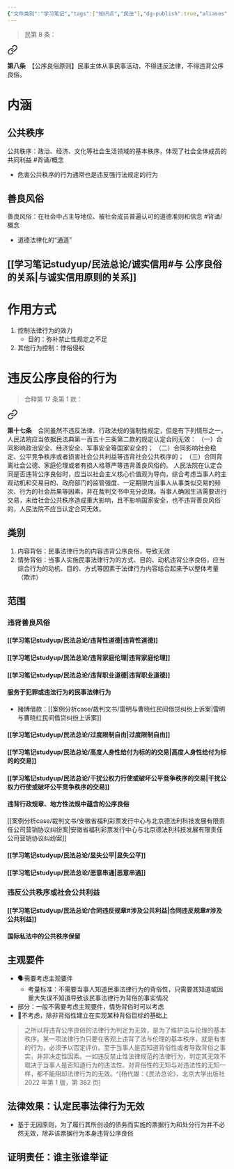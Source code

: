 ```yaml
---
{"文件类别":"学习笔记","tags":["知识点","民法"],"dg-publish":true,"aliases":["公序良俗原则"],"permalink":"/学习笔记studyup/民法总论/公序良俗/","dgPassFrontmatter":true,"created":"2024-07-03T20:34:36.035+08:00","updated":"2024-11-18T10:55:11.719+08:00"}
---
```


>民第 8 条：
<div class="transclusion internal-embed is-loaded"><a class="markdown-embed-link" href="/////#t8" aria-label="Open link"><svg xmlns="http://www.w3.org/2000/svg" width="24" height="24" viewBox="0 0 24 24" fill="none" stroke="currentColor" stroke-width="2" stroke-linecap="round" stroke-linejoin="round" class="svg-icon lucide-link"><path d="M10 13a5 5 0 0 0 7.54.54l3-3a5 5 0 0 0-7.07-7.07l-1.72 1.71"></path><path d="M14 11a5 5 0 0 0-7.54-.54l-3 3a5 5 0 0 0 7.07 7.07l1.71-1.71"></path></svg></a><div class="markdown-embed">



**第八条**　【公序良俗原则】民事主体从事民事活动，不得违反法律，不得违背公序良俗。 

</div></div>

# 内涵
## 公共秩序
公共秩序：政治、经济、文化等社会生活领域的基本秩序，体现了社会全体成员的共同利益 #背诵/概念 
- 危害公共秩序的行为通常也是违反强行法规定的行为
## 善良风俗
善良风俗：在社会中占主导地位、被社会成员普遍认可的道德准则和信念 #背诵/概念 
- 道德法律化的“通道”
## [[学习笔记studyup/民法总论/诚实信用#与 公序良俗 的关系\|与诚实信用原则的关系]]
# 作用方式
1. 控制法律行为的效力
	- 目的：弥补禁止性规定之不足
2. 其他行为控制：悖俗侵权
# 违反公序良俗的行为
>合释第 17 条第 1 款：
<div class="transclusion internal-embed is-loaded"><a class="markdown-embed-link" href="////#t17" aria-label="Open link"><svg xmlns="http://www.w3.org/2000/svg" width="24" height="24" viewBox="0 0 24 24" fill="none" stroke="currentColor" stroke-width="2" stroke-linecap="round" stroke-linejoin="round" class="svg-icon lucide-link"><path d="M10 13a5 5 0 0 0 7.54.54l3-3a5 5 0 0 0-7.07-7.07l-1.72 1.71"></path><path d="M14 11a5 5 0 0 0-7.54-.54l-3 3a5 5 0 0 0 7.07 7.07l1.71-1.71"></path></svg></a><div class="markdown-embed">



**第十七条**　合同虽然不违反法律、行政法规的强制性规定，但是有下列情形之一，人民法院应当依据民法典第一百五十三条第二款的规定认定合同无效：
（一）合同影响政治安全、经济安全、军事安全等国家安全的；
（二）合同影响社会稳定、公平竞争秩序或者损害社会公共利益等违背社会公共秩序的；
（三）合同背离社会公德、家庭伦理或者有损人格尊严等违背善良风俗的。
人民法院在认定合同是否违背公序良俗时，应当以社会主义核心价值观为导向，综合考虑当事人的主观动机和交易目的、政府部门的监管强度、一定期限内当事人从事类似交易的频次、行为的社会后果等因素，并在裁判文书中充分说理。当事人确因生活需要进行交易，未给社会公共秩序造成重大影响，且不影响国家安全，也不违背善良风俗的，人民法院不应当认定合同无效。 

</div></div>

## 类别
1. 内容背俗：民事法律行为的内容违背公序良俗，导致无效
2. 情势背俗：当事人实施民事法律行为的方式、目的、动机违背公序良俗，应当综合行为的动机、目的、方式等因素于法律行为内容结合起来予以整体考量（欺诈）
## 范围
### 违背善良风俗
#### [[学习笔记studyup/民法总论/违背性道德\|违背性道德]]
#### [[学习笔记studyup/民法总论/违背家庭伦理\|违背家庭伦理]]
#### [[学习笔记studyup/民法总论/违背职业道德\|违背职业道德]]
#### 服务于犯罪或违法行为的民事法律行为
- 赌博借款：[[案例分析case/裁判文书/雷明与曹晓红民间借贷纠纷上诉案\|雷明与曹晓红民间借贷纠纷上诉案]]
#### [[学习笔记studyup/民法总论/过度限制自由\|过度限制自由]]
#### [[学习笔记studyup/民法总论/高度人身性给付为标的的交易\|高度人身性给付为标的的交易]]
#### [[学习笔记studyup/民法总论/干扰公权力行使或破坏公平竞争秩序的交易\|干扰公权力行使或破坏公平竞争秩序的交易]]
#### 违背行政规章、地方性法规中蕴含的公序良俗
[[案例分析case/裁判文书/安徽省福利彩票发行中心与北京德法利科技发展有限责任公司营销协议纠纷案\|安徽省福利彩票发行中心与北京德法利科技发展有限责任公司营销协议纠纷案]]
#### [[学习笔记studyup/民法总论/显失公平\|显失公平]]
#### [[学习笔记studyup/民法总论/恶意串通\|恶意串通]]
### 违反公共秩序或社会公共利益
#### [[学习笔记studyup/民法总论/合同违反规章#涉及公共利益\|合同违反规章#涉及公共利益]]
#### 国际私法中的公共秩序保留
## 主观要件
- 🗣️需要考虑主观要件
	- 考量标准：不需要当事人知道民事法律行为的背俗性，只需要其知道或因重大失误不知道导致该民事法律行为背俗的事实情况
- 部分：一般不需要考虑主观要件，情势背俗时可以考虑
- 🐨不考虑，除非背俗性建立在实现某种背俗目标的基础上
>之所以将违背公序良俗的法律行为判定为无效，是为了维护法与伦理的基本秩序。某一项法律行为只要在客观上违背了法与伦理的基本秩序，就是有害的行为，必须予以否定评价。至于当事人是否知道背俗性或者导致背俗之事实，并非决定性因素。一如违反禁止性法律规范的法律行为，判定其无效不取决于当事人是否知道行为的违法性。对背俗性的无知与对违法性的无知一样，都不能阻却法律行为的无效。^[杨代雄：《民法总论》，北京大学出版社 2022 年第 1 版，第 382 页]
## 法律效果：认定民事法律行为无效
- 基于无因原则，为了履行其所创设的债务而实施的票据行为和处分行为并不必然无效，除非该票据行为本身违背公序良俗
## 证明责任：谁主张谁举证